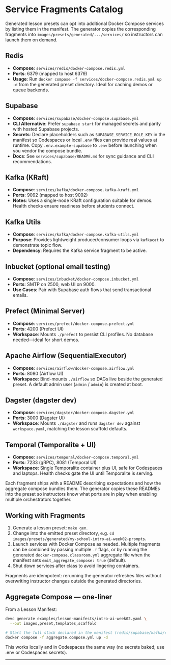 # Service Fragments Catalog

Generated lesson presets can opt into additional Docker Compose services by listing them in the manifest. The generator copies the corresponding fragments into `images/presets/generated/.../services/` so instructors can launch them on demand.

## Redis

- **Compose**: `services/redis/docker-compose.redis.yml`
- **Ports**: 6379 (mapped to host 6379)
- **Usage**: Run `docker compose -f services/docker-compose.redis.yml up -d` from the generated preset directory. Ideal for caching demos or queue backends.

## Supabase

- **Compose**: `services/supabase/docker-compose.supabase.yml`
- **CLI Alternative**: Prefer `supabase start` for managed secrets and parity with hosted Supabase projects.
- **Secrets**: Declare placeholders such as `SUPABASE_SERVICE_ROLE_KEY` in the manifest so Codespaces or local `.env` files can provide real values at runtime. Copy `.env.example-supabase` to `.env` before launching when you vendor the compose bundle.
- **Docs**: See `services/supabase/README.md` for sync guidance and CLI recommendations.

## Kafka (KRaft)

- **Compose**: `services/kafka/docker-compose.kafka-kraft.yml`
- **Ports**: 9092 (mapped to host 9092)
- **Notes**: Uses a single-node KRaft configuration suitable for demos. Health checks ensure readiness before students connect.

## Kafka Utils

- **Compose**: `services/kafka/docker-compose.kafka-utils.yml`
- **Purpose**: Provides lightweight producer/consumer loops via `kafkacat` to demonstrate topic flow.
- **Dependency**: Requires the Kafka service fragment to be active.

## Inbucket (optional email testing)

- **Compose**: `services/inbucket/docker-compose.inbucket.yml`
- **Ports**: SMTP on 2500, web UI on 9000.
- **Use Cases**: Pair with Supabase auth flows that send transactional emails.

## Prefect (Minimal Server)

- **Compose**: `services/prefect/docker-compose.prefect.yml`
- **Ports**: 4200 (Prefect UI)
- **Workspace**: Mounts `./prefect` to persist CLI profiles. No database needed—ideal for short demos.

## Apache Airflow (SequentialExecutor)

- **Compose**: `services/airflow/docker-compose.airflow.yml`
- **Ports**: 8080 (Airflow UI)
- **Workspace**: Bind-mounts `./airflow` so DAGs live beside the generated preset. A default admin user (`admin` / `admin`) is created at boot.

## Dagster (dagster dev)

- **Compose**: `services/dagster/docker-compose.dagster.yml`
- **Ports**: 3000 (Dagster UI)
- **Workspace**: Mounts `./dagster` and runs `dagster dev` against `workspace.yaml`, matching the lesson scaffold defaults.

## Temporal (Temporalite + UI)

- **Compose**: `services/temporal/docker-compose.temporal.yml`
- **Ports**: 7233 (gRPC), 8081 (Temporal UI)
- **Workspace**: Single Temporalite container plus UI, safe for Codespaces and laptops. Health checks gate the UI until Temporalite is serving.

Each fragment ships with a README describing expectations and how the aggregate compose bundles them. The generator copies these READMEs into the preset so instructors know what ports are in play when enabling multiple orchestrators together.

## Working with Fragments

1. Generate a lesson preset: `make gen`.
2. Change into the emitted preset directory, e.g. `cd images/presets/generated/my-school-intro-ai-week02-prompts`.
3. Launch services with Docker Compose as needed. Multiple fragments can be combined by passing multiple `-f` flags, or by running the generated `docker-compose.classroom.yml` aggregate file when the manifest sets `emit_aggregate_compose: true` (default).
4. Shut down services after class to avoid lingering containers.

Fragments are idempotent: rerunning the generator refreshes files without overwriting instructor changes outside the generated directories.

## Aggregate Compose — one-liner

From a Lesson Manifest:

```bash
devc generate examples/lesson-manifests/intro-ai-week02.yaml \
  --out images,preset,templates,scaffold

# Start the full stack declared in the manifest (redis/supabase/kafka/etc.)
docker compose -f aggregate.compose.yml up -d
```

This works locally and in Codespaces the same way (no secrets baked; use .env or Codespaces secrets).

---
